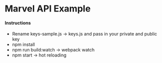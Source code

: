 # Marvel API Example

#### Instructions

* Rename keys-sample.js -> keys.js and pass in your private and public key
* npm install
* npm run build:watch -> webpack watch
* npm start -> hot reloading